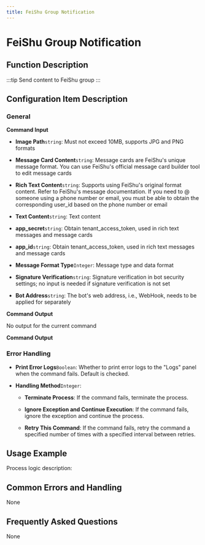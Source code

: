 ```yaml
---
title: FeiShu Group Notification
---
```


# FeiShu Group Notification

## Function Description

:::tip 
Send content to FeiShu group
:::

## Configuration Item Description

### General

**Command Input**

- **Image Path**`string`: Must not exceed 10MB, supports JPG and PNG formats

- **Message Card Content**`string`: Message cards are FeiShu's unique message format. You can use FeiShu's official message card builder tool to edit message cards

- **Rich Text Content**`string`: Supports using FeiShu's original format content. Refer to FeiShu's message documentation. If you need to @ someone using a phone number or email, you must be able to obtain the corresponding user_id based on the phone number or email

- **Text Content**`string`: Text content

- **app_secret**`string`: Obtain tenant_access_token, used in rich text messages and message cards

- **app_id**`string`: Obtain tenant_access_token, used in rich text messages and message cards

- **Message Format Type**`Integer`: Message type and data format

- **Signature Verification**`string`: Signature verification in bot security settings; no input is needed if signature verification is not set

- **Bot Address**`string`: The bot's web address, i.e., WebHook, needs to be applied for separately


**Command Output**

No output for the current command


**Command Output**

### Error Handling

- **Print Error Logs**`Boolean`: Whether to print error logs to the "Logs" panel when the command fails. Default is checked. 

- **Handling Method**`Integer`:

    - **Terminate Process**: If the command fails, terminate the process.

    - **Ignore Exception and Continue Execution**: If the command fails, ignore the exception and continue the process.

    - **Retry This Command**: If the command fails, retry the command a specified number of times with a specified interval between retries.

## Usage Example

Process logic description:

## Common Errors and Handling

None

## Frequently Asked Questions

None

